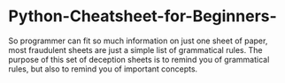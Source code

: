# Python-Cheatsheet-for-Beginners-
So programmer can fit so much information on just one sheet of paper, most fraudulent sheets are just a simple list of grammatical rules. The purpose of this set of deception sheets is to remind you of grammatical rules, but also to remind you of important concepts.
